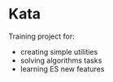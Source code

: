 # Kata
Training project for:
* creating simple utilities
* solving algorithms tasks
* learning ES new features